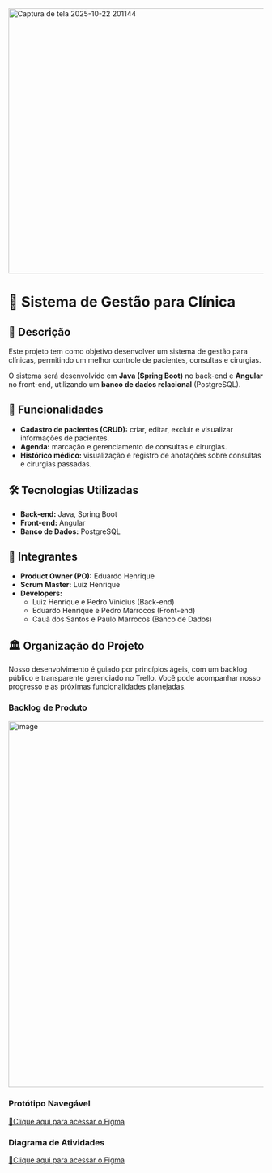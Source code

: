 <img width="738" height="523" alt="Captura de tela 2025-10-22 201144" src="https://github.com/user-attachments/assets/3e110f7a-fde7-4051-a16b-adc6aafcf2d8" />

# 🏥 Sistema de Gestão para Clínica  

## 📌 Descrição  
Este projeto tem como objetivo desenvolver um sistema de gestão para clínicas, permitindo um melhor controle de pacientes, consultas e cirurgias.  

O sistema será desenvolvido em **Java (Spring Boot)** no back-end e **Angular** no front-end, utilizando um **banco de dados relacional** (PostgreSQL).  

## 🚀 Funcionalidades  
- **Cadastro de pacientes (CRUD):** criar, editar, excluir e visualizar informações de pacientes.  
- **Agenda:** marcação e gerenciamento de consultas e cirurgias.  
- **Histórico médico:** visualização e registro de anotações sobre consultas e cirurgias passadas.  

## 🛠️ Tecnologias Utilizadas  
- **Back-end:** Java, Spring Boot  
- **Front-end:** Angular  
- **Banco de Dados:** PostgreSQL  

## 👥 Integrantes  
- **Product Owner (PO):** Eduardo Henrique 
- **Scrum Master:** Luiz Henrique
- **Developers:**  
  - Luiz Henrique e Pedro Vinicius (Back-end)  
  - Eduardo Henrique e Pedro Marrocos (Front-end)  
  - Cauã dos Santos e Paulo Marrocos (Banco de Dados)
 
## 🏛️ Organização do Projeto
Nosso desenvolvimento é guiado por princípios ágeis, com um backlog público e transparente gerenciado no Trello. Você pode acompanhar nosso progresso e as próximas funcionalidades planejadas.

### Backlog de Produto

<img width="1705" height="722" alt="image" src="https://github.com/user-attachments/assets/bcca49c2-8301-4c7b-a0c4-c56d30465d65" />

### Protótipo Navegável

[🔗Clique aqui para acessar o Figma](https://www.figma.com/proto/12yqS8vQIJgI0nIe0FATaQ/Sistema-de-Gest%C3%A3o-para-Cl%C3%ADnica?node-id=1-1666&p=f&t=DWKaYbAODx7emgVK-1&scaling=min-zoom&content-scaling=fixed&page-id=0%3A1&starting-point-node-id=1%3A1666)

### Diagrama de Atividades

[🔗Clique aqui para acessar o Figma](https://www.figma.com/board/cYlT4kZKIgR7OWQys0CaP6/Diagrama-de-Atividades---Cl%C3%ADnica?t=a1H3VszDg3qL8OBI-1)
